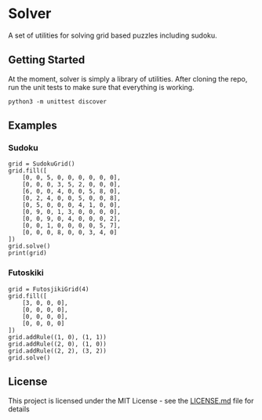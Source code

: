# Solver

A set of utilities for solving grid based puzzles including sudoku.

## Getting Started

At the moment, solver is simply a library of utilities. After cloning the repo, run the unit tests to make sure that everything is working.

    python3 -m unittest discover

## Examples
### Sudoku
    grid = SudokuGrid()
    grid.fill([
        [0, 0, 5, 0, 0, 0, 0, 0, 0],
        [0, 0, 0, 3, 5, 2, 0, 0, 0],
        [6, 0, 0, 4, 0, 0, 5, 8, 0],
        [0, 2, 4, 0, 0, 5, 0, 0, 8],
        [0, 5, 0, 0, 0, 4, 1, 0, 0],
        [0, 9, 0, 1, 3, 0, 0, 0, 0],
        [0, 0, 9, 0, 4, 0, 0, 0, 2],
        [0, 0, 1, 0, 0, 0, 0, 5, 7],
        [0, 0, 0, 8, 0, 0, 3, 4, 0]
    ])
    grid.solve()
    print(grid)

### Futoskiki
    grid = FutosjikiGrid(4)
    grid.fill([
        [3, 0, 0, 0],
        [0, 0, 0, 0],
        [0, 0, 0, 0],
        [0, 0, 0, 0]
    ])
    grid.addRule((1, 0), (1, 1))
    grid.addRule((2, 0), (1, 0))
    grid.addRule((2, 2), (3, 2))
    grid.solve()


## License

This project is licensed under the MIT License - see the [LICENSE.md](LICENSE.md) file for details


